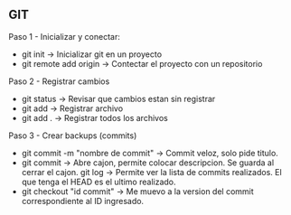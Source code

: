 ## GIT

Paso 1 - Inicializar y conectar:
- git init -> Inicializar git en un proyecto
- git remote add origin <enlace-repo> -> Contectar el proyecto con un repositorio

Paso 2 - Registrar cambios
- git status -> Revisar que cambios estan sin registrar
- git add <archivo> -> Registrar archivo
- git add . -> Registrar todos los archivos

Paso 3 - Crear backups (commits)
- git commit -m "nombre de commit" -> Commit veloz, solo pide titulo.
- git commit -> Abre cajon, permite colocar descripcion. Se guarda al cerrar el cajon.
git log -> Permite ver la lista de commits realizados. El que tenga el HEAD es el ultimo realizado.
- git checkout "id commit" -> Me muevo a la version del commit correspondiente al ID ingresado.